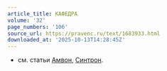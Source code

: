 ```yaml
---
article_title: КАФЕДРА
volume: '32'
page_numbers: '106'
source_url: https://pravenc.ru/text/1683933.html
downloaded_at: '2025-10-13T14:28:45Z'
---
```


- см. статьи [Амвон](https://pravenc.ru/text/Амвон.html), [Синтрон](https://pravenc.ru/text/Синтрон.html).
